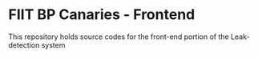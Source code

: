 # FIIT BP Canaries - Frontend

This repository holds source codes for the front-end portion of the Leak-detection system

